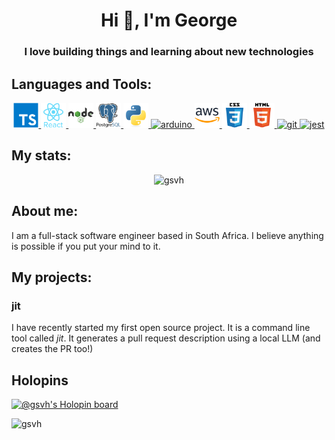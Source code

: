 <h1 align="center">Hi 👋, I'm George</h1>
<h3 align="center">I love building things and learning about new technologies</h3>


<h2 align="left">Languages and Tools:</h2>

<div align="center">
   <a href="https://www.typescriptlang.org/" target="_blank" rel="noreferrer"> <img src="https://raw.githubusercontent.com/devicons/devicon/master/icons/typescript/typescript-original.svg" alt="typescript" width="40" height="40"/> </a> 
 <a href="https://reactjs.org/" target="_blank" rel="noreferrer"> <img src="https://raw.githubusercontent.com/devicons/devicon/master/icons/react/react-original-wordmark.svg" alt="react" width="40" height="40"/> </a>
<a href="https://nodejs.org" target="_blank" rel="noreferrer"> <img src="https://raw.githubusercontent.com/devicons/devicon/master/icons/nodejs/nodejs-original-wordmark.svg" alt="nodejs" width="40" height="40"/> </a> 
<a href="https://www.postgresql.org" target="_blank" rel="noreferrer"> <img src="https://raw.githubusercontent.com/devicons/devicon/master/icons/postgresql/postgresql-original-wordmark.svg" alt="postgresql" width="40" height="40"/> </a> 
<a href="https://www.python.org" target="_blank" rel="noreferrer"> <img src="https://raw.githubusercontent.com/devicons/devicon/master/icons/python/python-original.svg" alt="python" width="40" height="40"/> </a> 
 <a href="https://www.arduino.cc/" target="_blank" rel="noreferrer"> <img src="https://cdn.worldvectorlogo.com/logos/arduino-1.svg" alt="arduino" width="40" height="40"/> </a> 
<a href="https://aws.amazon.com" target="_blank" rel="noreferrer"> <img src="https://raw.githubusercontent.com/devicons/devicon/master/icons/amazonwebservices/amazonwebservices-original-wordmark.svg" alt="aws" width="40" height="40"/> </a> 
<a href="https://www.w3schools.com/css/" target="_blank" rel="noreferrer"> <img src="https://raw.githubusercontent.com/devicons/devicon/master/icons/css3/css3-original-wordmark.svg" alt="css3" width="40" height="40"/> </a> 
<a href="https://www.w3.org/html/" target="_blank" rel="noreferrer"> <img src="https://raw.githubusercontent.com/devicons/devicon/master/icons/html5/html5-original-wordmark.svg" alt="html5" width="40" height="40"/> </a>
<a href="https://git-scm.com/" target="_blank" rel="noreferrer"> <img src="https://www.vectorlogo.zone/logos/git-scm/git-scm-icon.svg" alt="git" width="40" height="40"/> </a> 
<a href="https://jestjs.io" target="_blank" rel="noreferrer"> <img src="https://www.vectorlogo.zone/logos/jestjsio/jestjsio-icon.svg" alt="jest" width="40" height="40"/> </a> 
</div>


<h2 align="left">My stats:</h2>

<div align='center'><img src="https://github-readme-stats.vercel.app/api/top-langs?username=gsvh&show_icons=true&locale=en&layout=compact" alt="gsvh" /></div>




<h2 align="left">About me:</h2>
<p>I am a full-stack software engineer based in South Africa. I believe anything is possible if you put your mind to it.</p>
<h2 align="left">My projects:</h2>
<h3>jit</h3>
<p>I have recently started my first open source project. It is a command line tool called <em>jit</em>. It generates a pull request description using a local LLM (and creates the PR too!) </p>

<h2 align="left">Holopins</h2>

[![@gsvh's Holopin board](https://holopin.io/api/user/board?user=gsvh)](https://holopin.io/@gsvh)

<p align="left"> <img src="https://komarev.com/ghpvc/?username=gsvh&label=Profile%20views&color=0e75b6&style=flat" alt="gsvh" /> </p>
